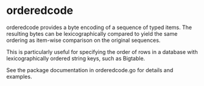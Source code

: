 # orderedcode

orderedcode provides a byte encoding of a sequence of typed items.
The resulting bytes can be lexicographically compared to yield the same
ordering as item-wise comparison on the original sequences.

This is particularly useful for specifying the order of rows in a database with
lexicographically ordered string keys, such as Bigtable.

See the package documentation in orderedcode.go for details and examples.
